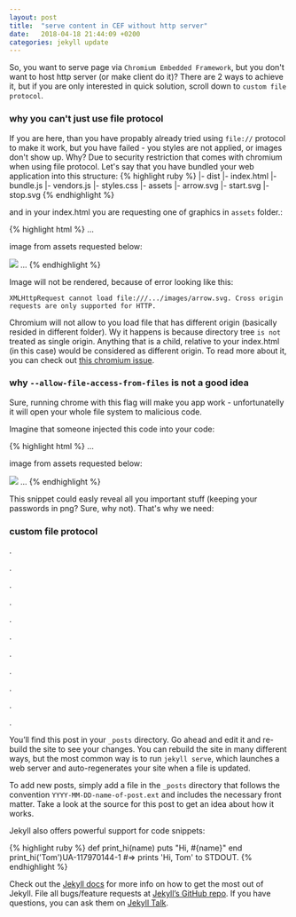 ```yaml
---
layout: post
title:  "serve content in CEF without http server"
date:   2018-04-18 21:44:09 +0200
categories: jekyll update
---
```

So, you want to serve page via `Chromium Embedded Framework`, but you don't want to host http server (or make client do it)? There are 2 ways to achieve it, but if you are only interested in quick solution, scroll down to `custom file protocol`.

### why you can't just use file protocol

If you are here, than you have propably already tried using `file://` protocol to make it work, but you have failed - you styles are not applied, or images don't show up. Why? Due to security restriction that comes with chromium when using file protocol. Let's say that you have bundled your web application into this structure:
{% highlight ruby %}
|- dist
    |- index.html
    |- bundle.js
    |- vendors.js
    |- styles.css
    |- assets
        |- arrow.svg
        |- start.svg
        |- stop.svg
{% endhighlight %}

and in your index.html you are requesting one of graphics in `assets` folder.:

{% highlight html %}
...
<p>image from assets requested below:</p>
<img src="images/arrow.svg"/>
...
{% endhighlight %}

Image will not be rendered, because of error looking like this:

`XMLHttpRequest cannot load file:///.../images/arrow.svg. Cross origin requests are only supported for HTTP.`

Chromium will not allow to you load file that has different origin (basically resided in different folder). Wy it happens is because directory tree `is not` treated as single origin. Anything that is a child, relative to your index.html (in this case) would be considered as different origin. To read more about it, you can check out [this chromium issue][chromium-isue].

### why `--allow-file-access-from-files` is not a good idea

Sure, running chrome with this flag will make you app work - unfortunatelly it will open your whole file system to malicious code.

Imagine that someone injected this code into your code:

{% highlight html %}
...
<p>image from assets requested below:</p>
<img src="../../very-important-stuff-inside/passwords.png"/>
...
{% endhighlight %}

This snippet could easly reveal all you important stuff (keeping your passwords in png? Sure, why not).
That's why we need:

### custom file protocol
.

.

.

.

.

.

.

.

.

.

.

You’ll find this post in your `_posts` directory. Go ahead and edit it and re-build the site to see your changes. You can rebuild the site in many different ways, but the most common way is to run `jekyll serve`, which launches a web server and auto-regenerates your site when a file is updated.

To add new posts, simply add a file in the `_posts` directory that follows the convention `YYYY-MM-DD-name-of-post.ext` and includes the necessary front matter. Take a look at the source for this post to get an idea about how it works.

Jekyll also offers powerful support for code snippets:

{% highlight ruby %}
def print_hi(name)
  puts "Hi, #{name}"
end
print_hi('Tom')UA-117970144-1
#=> prints 'Hi, Tom' to STDOUT.
{% endhighlight %}

Check out the [Jekyll docs][jekyll-docs] for more info on how to get the most out of Jekyll. File all bugs/feature requests at [Jekyll’s GitHub repo][jekyll-gh]. If you have questions, you can ask them on [Jekyll Talk][jekyll-talk].

[jekyll-docs]: https://jekyllrb.com/docs/home
[jekyll-gh]:   https://github.com/jekyll/jekyll
[jekyll-talk]: https://talk.jekyllrb.com/
[chromium-isue]: https://bugs.chromium.org/p/chromium/issues/detail?id=47416